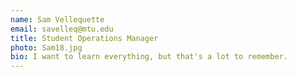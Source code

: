 ```yaml
---
name: Sam Vellequette
email: savelleq@mtu.edu
title: Student Operations Manager
photo: Sam18.jpg
bio: I want to learn everything, but that's a lot to remember.
---
```

